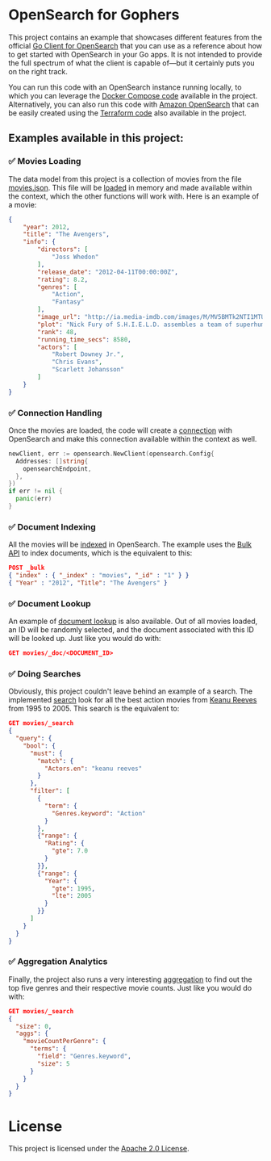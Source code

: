 # OpenSearch for Gophers

This project contains an example that showcases different features from the official [Go Client for OpenSearch](https://opensearch.org/docs/latest/clients/go) that you can use as a reference about how to get started with OpenSearch in your Go apps. It is not intended to provide the full spectrum of what the client is capable of—but it certainly puts you on the right track.

You can run this code with an OpenSearch instance running locally, to which you can leverage the [Docker Compose code](./docker-compose.yml) available in the project. Alternatively, you can also run this code with [Amazon OpenSearch](https://aws.amazon.com/opensearch-service) that can be easily created using the [Terraform code](./amazon-opensearch.tf) also available in the project.

## Examples available in this project:

### ✅ Movies Loading

The data model from this project is a collection of movies from the file [movies.json](./movies.json). This file will be [loaded](logic/movies.go) in memory and made available within the context, which the other functions will work with. Here is an example of a movie:

```json
{
    "year": 2012,
    "title": "The Avengers",
    "info": {
        "directors": [
            "Joss Whedon"
        ],
        "release_date": "2012-04-11T00:00:00Z",
        "rating": 8.2,
        "genres": [
            "Action",
            "Fantasy"
        ],
        "image_url": "http://ia.media-imdb.com/images/M/MV5BMTk2NTI1MTU4N15BMl5BanBnXkFtZTcwODg0OTY0Nw@@._V1_SX400_.jpg",
        "plot": "Nick Fury of S.H.I.E.L.D. assembles a team of superhumans to save the planet from Loki and his army.",
        "rank": 48,
        "running_time_secs": 8580,
        "actors": [
            "Robert Downey Jr.",
            "Chris Evans",
            "Scarlett Johansson"
        ]
    }
}
```

### ✅ Connection Handling

Once the movies are loaded, the code will create a [connection](logic/connect.go) with OpenSearch and make this connection available within the context as well.

```go
newClient, err := opensearch.NewClient(opensearch.Config{
  Addresses: []string{
    opensearchEndpoint,
  },
})
if err != nil {
  panic(err)
}
```

### ✅ Document Indexing

All the movies will be [indexed](logic/index.go) in OpenSearch. The example uses the [Bulk API](https://opensearch.org/docs/latest/api-reference/document-apis/bulk) to index documents, which is the equivalent to this:

```json
POST _bulk
{ "index" : { "_index" : "movies", "_id" : "1" } }
{ "Year" : "2012", "Title": "The Avengers" }
```

### ✅ Document Lookup

An example of [document lookup](logic/lookup.go) is also available. Out of all movies loaded, an ID will be randomly selected, and the document associated with this ID will be looked up. Just like you would do with:

```json
GET movies/_doc/<DOCUMENT_ID>
```

### ✅ Doing Searches

Obviously, this project couldn't leave behind an example of a search. The implemented [search](logic/search.go) look for all the best action movies from [Keanu Reeves](https://en.wikipedia.org/wiki/Keanu_Reeves) from 1995 to 2005. This search is the equivalent to:

```json
GET movies/_search
{
  "query": {
    "bool": {
      "must": {
        "match": {
          "Actors.en": "keanu reeves"
        }
      },
      "filter": [
        {
          "term": {
            "Genres.keyword": "Action"
          }
        },
        {"range": {
          "Rating": {
            "gte": 7.0
          }
        }},
        {"range": {
          "Year": {
            "gte": 1995,
            "lte": 2005
          }
        }}
      ]
    }
  }
}
```

### ✅ Aggregation Analytics

Finally, the project also runs a very interesting [aggregation](logic/aggreg.go) to find out the top five genres and their respective movie counts. Just like you would do with:

```json
GET movies/_search
{
  "size": 0,
  "aggs": {
    "movieCountPerGenre": {
      "terms": {
        "field": "Genres.keyword",
        "size": 5
      }
    }
  }
}
```

# License

This project is licensed under the [Apache 2.0 License](./LICENSE).
